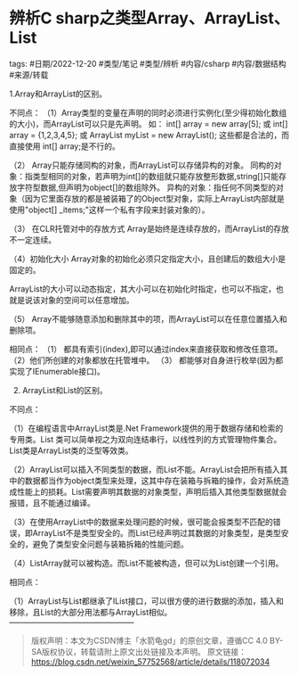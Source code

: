 # 辨析C sharp之类型Array、ArrayList、List



tags: #日期/2022-12-20 #类型/笔记 #类型/辨析 #内容/csharp #内容/数据结构 #来源/转载 



1.Array和ArrayList的区别。

不同点：
（1）Array类型的变量在声明的同时必须进行实例化(至少得初始化数组的大小)，而ArrayList可以只是先声明。
如：
int[] array = new array[5];
或 int[] array = {1,2,3,4,5};
或 ArrayList myList = new ArrayList();
这些都是合法的，而直接使用 int[] array;是不行的。

（2） Array只能存储同构的对象，而ArrayList可以存储异构的对象。
同构的对象：指类型相同的对象，若声明为int[]的数组就只能存放整形数据,string[]只能存放字符型数据,但声明为object[]的数组除外。
异构的对象：指任何不同类型的对象（因为它里面存放的都是被装箱了的Object型对象，实际上ArrayList内部就是使用"object[] _items;"这样一个私有字段来封装对象的）。

（3） 在CLR托管对中的存放方式
Array是始终是连续存放的，而ArrayList的存放不一定连续。

（4）初始化大小
Array对象的初始化必须只定指定大小，且创建后的数组大小是固定的。

ArrayList的大小可以动态指定，其大小可以在初始化时指定，也可以不指定，也就是说该对象的空间可以任意增加。

（5） Array不能够随意添加和删除其中的项，而ArrayList可以在任意位置插入和删除项。

相同点：
（1） 都具有索引(index),即可以通过index来直接获取和修改任意项。
（2）他们所创建的对象都放在托管堆中。
（3） 都能够对自身进行枚举(因为都实现了IEnumerable接口)。

2. ArrayList和List的区别。

不同点：

（1）在编程语言中ArrayList类是.Net Framework提供的用于数据存储和检索的专用类。List 类可以简单视之为双向连结串行，以线性列的方式管理物件集合。List类是ArrayList类的泛型等效类。

（2）ArrayList可以插入不同类型的数据，而List不能。ArrayList会把所有插入其中的数据都当作为object类型来处理，这其中存在装箱与拆箱的操作，会对系统造成性能上的损耗。List需要声明其数据的对象类型，声明后插入其他类型数据就会报错，且不能通过编译。

（3）在使用ArrayList中的数据来处理问题的时候，很可能会报类型不匹配的错误，即ArrayList不是类型安全的。而List已经声明过其数据的对象类型，是类型安全的，避免了类型安全问题与装箱拆箱的性能问题。

（4）ListArray就可以被构造。而List不能被构造，但可以为List创建一个引用。

相同点：

（1）ArrayList与List都继承了IList接口，可以很方便的进行数据的添加，插入和移除，且List的大部分用法都与ArrayList相似。
————————————————
> 版权声明：本文为CSDN博主「水箭龟gd」的原创文章，遵循CC 4.0 BY-SA版权协议，转载请附上原文出处链接及本声明。
> 原文链接：https://blog.csdn.net/weixin_57752568/article/details/118072034
